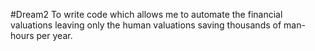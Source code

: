 #Dream2
To write code which allows me to automate the financial valuations leaving only the human valuations saving thousands of man-hours per year.
